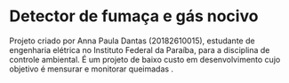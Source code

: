 # Detector de fumaça e gás nocivo

Projeto criado por Anna Paula Dantas (20182610015), estudante de engenharia elétrica no Instituto Federal da Paraíba, para a disciplina de controle ambiental. É um projeto de baixo custo em desenvolvimento cujo objetivo é mensurar e monitorar queimadas .
